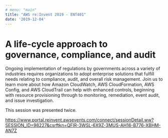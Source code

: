 ```yaml
---
# menu: "main"
title: "AWS re:Invent 2019 - ENT401"
date: '2019-12-04'
---
```

# A life-cycle approach to governance, compliance, and audit

Ongoing implementation of regulations by governments across a variety of industries requires organizations to adopt enterprise solutions that fulfill needs relating to compliance, audit, and overall risk management. Join us to learn more about how Amazon CloudWatch, AWS CloudFormation, AWS Config, and AWS CloudTrail can help with enhanced controls, beginning with resource provisioning through to monitoring, remediation, event audit, and issue investigation.

This session was presented twice.

https://www.portal.reinvent.awsevents.com/connect/sessionDetail.ww?SESSION_ID=98227&csrftkn=QFIR-3WSL-6X9Z-3MUS-AH16-B776-XBHM-AN7Z